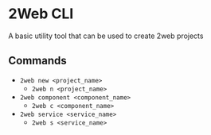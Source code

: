 # 2Web CLI

A basic utility tool that can be used to create 2web projects

## Commands

- `2web new <project_name>`
  - `2web n <project_name>`
- `2web component <component_name>`
  - `2web c <component_name>`
- `2web service <service_name>`
  - `2web s <service_name>`
